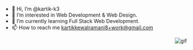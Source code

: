 - 👋 Hi, I’m @kartik-k3
- 👀 I’m interested in Web Development & Web Design.
- 🌱 I’m currently learning Full Stack Web Development.
- 📫 How to reach me kartikkewalramani8+work@gmail.com
<img align="right" alt="gif" src="https://i.imgur.com/keeX2Qr.gif" style="display:inline;">
<!---
kartik-k3/kartik-k3 is a ✨ special ✨ repository because its `README.md` (this file) appears on your GitHub profile.
You can click the Preview link to take a look at your changes.
--->
